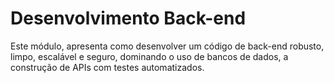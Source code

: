 # Desenvolvimento Back-end

Este módulo, apresenta como desenvolver um código de back-end robusto, limpo, escalável e seguro, dominando o uso de bancos de dados, a construção de APIs com testes automatizados.